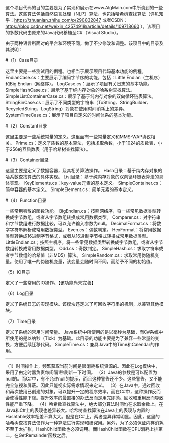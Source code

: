这个项目代码的目的主要是为了实现和展示在www.AlgMain.com中所谈到的一些算法。这些算法包括自然语言处理（NLP）算法，也包括哈希树查找算法（详见知乎：https://zhuanlan.zhihu.com/p/290832847 或者CSDN：https://blog.csdn.net/weixin_42574918/article/details/109718660 ）。该项目的多数代码由原来的Java代码移植至C#（Visual Studio）。

由于两种语言所面对的平台和环境不同，做了不少修改和调整。该项目中的目录及其说明：

#（1）Case目录

  这里主要是一些测试用的例程。也相当于展示项目代码基本功能的例程。
  EndianCase.cs：主要展示了编码字节序的功能，包括：Little Endian（主机序）和Big Endian（网络序）。
  LogCase.cs：展示了项目有关日志的基本功能。
  SimpleHashCase.cs：展示了基于纯内存对象的哈系树查找算法。
  SimpleListContainerCase.cs：展示了基于纯内存对象的双向循环链表算法。
  StringBinCase.cs：展示了不同类型的字符串（ToString、StringBuilder、RecycledString、LogString）对象在使用时间消耗上的差异。
  SystemTimeCase.cs：展示了项目自定义的时间体系的基本功能。

#（2）Constant目录

  这里主要是一些系统常量的定义。这里面有一些常量定义和MMS-WAP协议相关。
  Prime.cs：定义了质数的基本算法，包括求取余数，小于1024的质数表，小于256的互质数表（用于哈希树查找算法）。

#（3）Container目录

  这里主要是定义了数据容器，及其相关算法操作。
  Hash目录：基于纯内存对象的哈系数查找算法的具体实现。
  List目录：基于纯内存对象的双向循环链表算法的具体实现。
  KeyElements.cs：key-value元素的基本定义。
  SimpleContainer.cs：简单容器的基本定义。
  SimpleElement.cs：简单元素的基本定义。

#（4）Function目录

  一些常用零散的函数功能。
  BigEndian.cs；按照网络序，将一些常见数据类型转换成字节数组，或者从字节数组转换成常用数据类型。
  Comparer.cs：对字符串和字节数组进行数据比较，可以允许输入参数为null。
  DecimalFormat.cs：将数字字符串解析成常用数据类型。
  Even.cs：偶数判定。
  HexFormat：将常用数据类型转换成16进制字节格式，或者从16进制字节格式转换成常用数据类型。
  LittleEndian.cs；按照主机序，将一些常见数据类型转换成字节数组，或者从字节数组转换成常用数据类型。
  Odd.cs：奇数判定。
  SimpleHash.cs：求取字符串或者字节数组的哈希值（非MD5）算法。
  SimpleRandom.cs：求取常用伪随机变量。使用了唯一的伪随机变量，该变量会随时间不同，而给予不同的初始值。

（5）IO目录

  定义了一些常用的IO操作。【该功能尚未完善】

（6）Log目录

  定义了系统日志的实现模块。该模块还定义了可回收字符串的机制，以兼容其他模块。
  
（7）Time目录

  定义了系统的常用时间常量。
  Java系统中所使用的是以毫秒为基础，而C#系统中所使用的是以纳秒（Tick）为基础。此目录的功能主要是为了兼容一些常量的变换，方便后续迁移代码。
  SimpleTime.cs：兼具Java中的Time和Calendar的作用。

--------------------------------------------------------------------------------
（1）时间操作上，频繁获取当前时间是很消耗系统资源的。因此在Log模块中，采用了由定时器负责每间隔1秒刷新一下时间。
（2）Java的参数是可以配置为null的。而C#中，有不允许null的提示，而且这种警告还不少。这些警告，又不能完全忽视和屏蔽。因此只能视实际需求情况来定义。
（3）在Java中，通过回收和再次使用已创建的对象，可以提升一定的程序效率。而在C#中，这种操作反而会使得性能下降。提升效率的最直接的办法反而是用完即抛。回收和重用反而导致性能严重下降。
（4）哈希数查找算法中，绝大部分算法时间均在求取余数上。在Java和C#上的表现也差异较大。哈希树查找算法在Java上的表现与内置的Hashtable效率相差不算太大。但是在C#上，两者差异非常明显。因此，这里的哈希树查找算法仅作为一种算法进行实现和研究用。另外，为了必须保证内存消耗不至于太扩张，HashChild函数也必须调用。而HashChild函数在CPU消耗上排第二，在GetRemainder函数之后。
